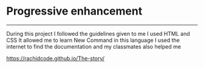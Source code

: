 # Progressive enhancement
---------------------------
During this project I followed the guidelines given to me I used HTML and CSS
It allowed me to learn New Command in this language I used the internet to find the documentation and my classmates also helped me


https://rachidcode.github.io/The-story/
